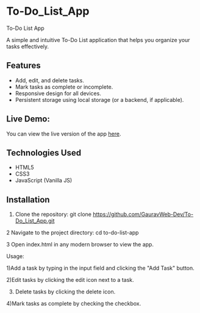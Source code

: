 # To-Do_List_App
 To-Do List App

A simple and intuitive To-Do List application that helps you organize your tasks effectively.

## Features
- Add, edit, and delete tasks.
- Mark tasks as complete or incomplete.
- Responsive design for all devices.
- Persistent storage using local storage (or a backend, if applicable).


## Live Demo:
You can view the live version of the app [here](https://gauravweb-dev.github.io/To-Do_List_App/).


## Technologies Used
- HTML5
- CSS3
- JavaScript (Vanilla JS)

## Installation
1. Clone the repository:
   git clone https://github.com/GauravWeb-Dev/To-Do_List_App.git

2 Navigate to the project directory:
 cd to-do-list-app

3 Open index.html in any modern browser   to view the app.

Usage:

1)Add a task by typing in the input field and clicking the "Add Task" button.

2)Edit tasks by clicking the edit icon next to a task.

3) Delete tasks by clicking the delete icon.

4)Mark tasks as complete by checking the checkbox.